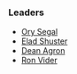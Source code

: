 ### Leaders
* [Ory Segal](mailto:orysegal@gmail.com)
* [Elad Shuster](mailto:elad.shuster@gmail.com)
* [Dean Agron](mailto:dean@oxeye.io)
* [Ron Vider](mailto:ron@oxeye.io)
